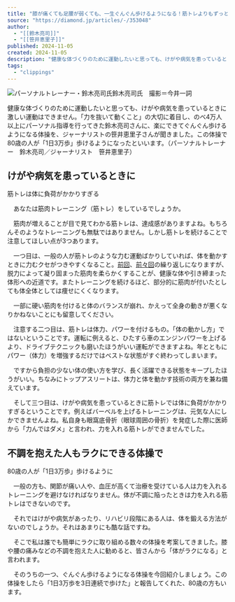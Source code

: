 ```yaml
---
title: "膝が痛くても足腰が弱くても、一生ぐんぐん歩けるようになる！筋トレよりもずっと効果的な「たった30秒の体操」"
source: "https://diamond.jp/articles/-/353048"
author:
  - "[[鈴木亮司]]"
  - "[[笹井恵里子]]"
published: 2024-11-05
created: 2024-11-05
description: "健康な体づくりのために運動したいと思っても、けがや病気を患っているときに激しい運動はできません。「力を抜いて動くこと」の大切に着目し、のべ4万人以上にパーソナル指導を行ってきた鈴木亮司さんに、楽にできてぐんぐん歩けるようになる体操を、ジャーナリストの笹井恵里子さんが聞きました。この体操で80歳の人が「1日3万歩」歩けるようになったといいます。"
tags:
  - "clippings"
---
```

![パーソナルトレーナー・鈴木亮司氏](https://dol.ismcdn.jp/mwimgs/9/b/650/img_9b3619b94728fe88d82634e2763ec59b479348.jpg)鈴木亮司氏　撮影＝今井一詞

健康な体づくりのために運動したいと思っても、けがや病気を患っているときに激しい運動はできません。「力を抜いて動くこと」の大切に着目し、のべ4万人以上にパーソナル指導を行ってきた鈴木亮司さんに、楽にできてぐんぐん歩けるようになる体操を、ジャーナリストの笹井恵里子さんが聞きました。この体操で80歳の人が「1日3万歩」歩けるようになったといいます。（パーソナルトレーナー　鈴木亮司／ジャーナリスト　笹井恵里子）

## けがや病気を患っているときに  
筋トレは体に負荷がかかりすぎる

　あなたは筋肉トレーニング（筋トレ）をしているでしょうか。

　筋肉が増えることが目で見てわかる筋トレは、達成感がありますよね。もちろんそのようなトレーニングも無駄ではありません。しかし筋トレを続けることで注意してほしい点が3つあります。

　一つ目は、一般の人が筋トレのような力む運動ばかりしていれば、体を動かすときに力むクセがつきやすくなること。[前回](https://diamond.jp/articles/-/353039)、[前々回](https://diamond.jp/articles/-/353033)の繰り返しになりますが、脱力によって凝り固まった筋肉を柔らかくすることが、健康な体や引き締まった体形への近道です。またトレーニングを続けるほど、部分的に筋肉が付いたとしても体全体としては痩せにくくなります。

　一部に硬い筋肉を付けると体のバランスが崩れ、かえって全身の動きが悪くなりかねないことにも留意してください。

　注意する二つ目は、筋トレは体力、パワーを付けるもの。「体の動かし方」ではないということです。運転に例えると、ひたすら車のエンジンパワーを上げるより、ドライブテクニックも磨いたほうがいい運転ができますよね。年とともにパワー（体力）を増強するだけではベストな状態がすぐ終わってしまいます。

　ですから負担の少ない体の使い方を学び、長く活躍できる状態をキープしたほうがいい。ちなみにトップアスリートは、体力と体を動かす技術の両方を兼ね備えています。

　そして三つ目は、けがや病気を患っているときに筋トレでは体に負荷がかかりすぎるということです。例えばバーベルを上げるトレーニングは、元気な人にしかできませんよね。私自身も眼窩底骨折（眼球周囲の骨折）を発症した際に医師から「力んではダメ」と言われ、力を入れる筋トレができませんでした。

## 不調を抱えた人もラクにできる体操で  
80歳の人が「1日3万歩」歩けるように

　一般の方も、関節が痛い人や、血圧が高くて治療を受けている人は力を入れるトレーニングを避けなければなりません。体が不調に陥ったときは力を入れる筋トレはできないのです。

　それではけがや病気があったり、リハビリ段階にある人は、体を鍛える方法がないのでしょうか。それはあまりにも酷な話ですね。

　そこで私は誰でも簡単にラクに取り組める数々の体操を考案してきました。膝や腰の痛みなどの不調を抱えた人に勧めると、皆さんから「体がラクになる」と言われます。

　そのうちの一つ、ぐんぐん歩けるようになる体操を今回紹介しましょう。この体操をしたら「1日3万歩を3日連続で歩けた」と報告してくれた、80歳の方もいます。